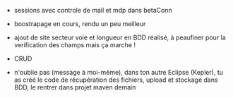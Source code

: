 - sessions avec controle de mail et mdp dans betaConn
- boostrapage en cours, rendu un peu meilleur
- ajout de site secteur voie et longueur en BDD réalisé, à peaufiner pour la verification des champs
mais ça marche  !

- CRUD
- n'oublie pas (message à moi-même), dans ton autre Eclipse (Kepler), tu as créé le code de récupération des fichiers, upload et stockage dans BDD, le rentrer dans projet maven demain
